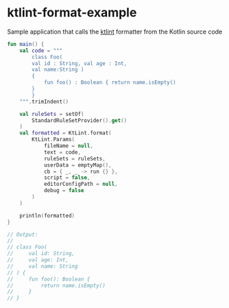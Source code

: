 # ktlint-format-example

Sample application that calls the [ktlint](https://github.com/pinterest/ktlint) formatter from the Kotlin source code

```kotlin
fun main() {
    val code = """
        class Foo(
        val id : String, val age : Int,
        val name:String )
        {
            fun foo() : Boolean { return name.isEmpty()
        }
        }
    """.trimIndent()

    val ruleSets = setOf(
        StandardRuleSetProvider().get()
    )
    val formatted = KtLint.format(
        KtLint.Params(
            fileName = null,
            text = code,
            ruleSets = ruleSets,
            userData = emptyMap(),
            cb = { _, _ -> run {} },
            script = false,
            editorConfigPath = null,
            debug = false
        )
    )

    println(formatted)
}

// Output:
//
// class Foo(
//     val id: String,
//     val age: Int,
//     val name: String
// ) {
//     fun foo(): Boolean {
//         return name.isEmpty()
//     }
// }
```
